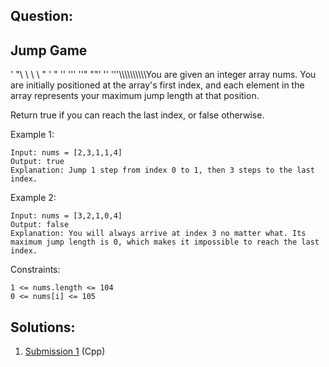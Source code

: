 ## Question:

## Jump Game

' "\ \ \ \\ " ' \" '\' ''' ''" ""' '' ''\'\\\\\\\\\\\\\\\\\\\\You are given an integer array nums. You are initially positioned at the array's first index, and each element in the array represents your maximum jump length at that position.

Return true if you can reach the last index, or false otherwise.

 

Example 1:

    Input: nums = [2,3,1,1,4]
    Output: true
    Explanation: Jump 1 step from index 0 to 1, then 3 steps to the last index.

Example 2:

    Input: nums = [3,2,1,0,4]
    Output: false
    Explanation: You will always arrive at index 3 no matter what. Its maximum jump length is 0, which makes it impossible to reach the last index.
 

Constraints:

    1 <= nums.length <= 104
    0 <= nums[i] <= 105

## Solutions:
1. [Submission 1](./solution1.cpp) (Cpp)